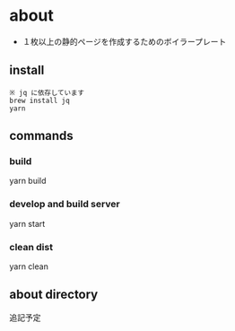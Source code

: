# about

- １枚以上の静的ページを作成するためのボイラープレート


## install

    ※ jq に依存しています
    brew install jq
    yarn


## commands

### build

  yarn build

### develop and build server

  yarn start


### clean dist

  yarn clean


## about directory

  追記予定
